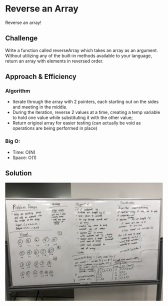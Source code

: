 # Reverse an Array
Reverse an array!

## Challenge
Write a function called reverseArray which takes an array as an argument. Without utilizing any of the built-in methods available to your language, return an array with elements in reversed order.

## Approach & Efficiency
### Algorithm
- Iterate through the array with 2 pointers, each starting out on the sides and meeting in the middle.
- During the iteration, reverse 2 values at a time, creating a temp variable to hold one value while substituting it with the other value;
- Return original array for easier testing (can actually be void as operations are being performed in place)

### Big O:
- Time: O(N)
- Space: O(1)

## Solution
![Array Reverse](../../../assets/arrayReverse.jpg "array reverse")
